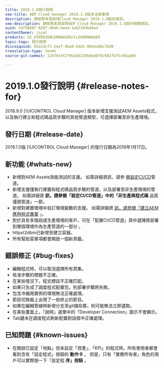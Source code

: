 ```yaml
---
title: 2019.1.0發行說明
seo-title: AEM Cloud manager 2019.1.0版本注意事項
description: 請依照本頁取得Cloud Manager 2019.1.0版的資訊。
seo-description: 請依照本頁取得AEM Cloud Manager 2019.1.0版的相關資訊。
uuid: 3af5808f-828f-4846-bee4-1e62194b48ad
contentOwner: jsyal
products: SG_EXPERIENCEMANAGER/CLOUDMANAGER
topic-tags: 發行說明
discoiquuid: 85a1dcf3-2eef-4ba8-b4d1-09e4a88c7bd0
translation-type: tm+mt
source-git-commit: 12d787ef2f9b2dd229b8ed0f8c602fbf5c06aa80

---
```



# 2019.1.0發行說明 {#release-notes-for}

2018.9.0 [!UICONTROL Cloud Manager] 版本新增支援測試AEM Assets程式，以及執行建立和程式碼品質步驟的其他管道類型，可選擇部署至非生產環境。

## 發行日期 {#release-date}

2019.1.0版 [!UICONTROL Cloud Manager] 的發行日期為2019年1月17日。

## 新功能 {#whats-new}

* 新增對AEM Assets效能測試的支援。 如需詳細資訊，請參 [閱設定CI/CD](configuring-pipeline.md)管道。
* 新增支援僅執行建置和程式碼品質步驟的管道，以及部署至非生產環境的管道。 如需詳細資 **訊，請參閱「設定CI/CD管道」中的「非生產與程式碼**[](configuring-pipeline.md) 品質僅限管道」一節。
* 新增對建置環境中自訂環境變數的支援。 如需詳細資 [訊，請參閱「建立AEM應用程式專案](create-an-application-project.md) 」。
* 對於具有多階段或生產環境的客戶，可在「配置CI/CD管道」頁中選擇將部署到哪個環境作為生產管道的一部分 [](configuring-pipeline.md) 。
* httpxt2dbm已新增至建立容器。
* 所有幫助菜單項都會開啟一個新頁籤。

## 錯誤修正 {#bug-fixes}

* 編輯程式時，可以取消選擇所有頁集。
* 核准步驟的標題不正確。
* 在某些情況下，程式標誌不正確匹配。
* 如果只生成了調度程式配置包，則部署步驟將失敗。
* 包含冷備用實例的環境無法正確處理。
* 節目切換器上出現了一些終止的節目。
* 如果在編輯管線時新增分支至git儲存庫，則可能無法立即選取。
* 在某些畫面上，「說明」選單中的「Developer Connection」圖示不會顯示。
* Tab鍵未在調度程式刷新配置對話框中正確處理。

## 已知問題 {#known-issues}

* 在開啟已設定「地點」但未設定「資產」、「KPI」的程式時，所有使用者都會看到含有「設定程式」按鈕的 **動作卡** 。 但是，只有「業務所有者」角色的用戶可以實際按一下「設定程 **序」按鈕** 。